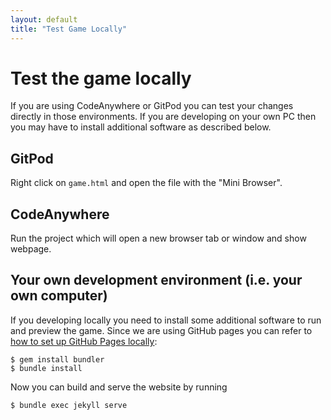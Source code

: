 ```yaml
---
layout: default
title: "Test Game Locally"
---
```


# Test the game locally

If you are using CodeAnywhere or GitPod you can test your changes
directly in those environments. If you are developing on your own PC
then you may have to install additional software as described below.

## GitPod

Right click on `game.html` and open the file with the "Mini Browser".

## CodeAnywhere

Run the project which will open a new browser tab or window and show
webpage.

## Your own development environment (i.e. your own computer)

If you developing locally you need to install some additional software
to run and preview the game. Since we are using GitHub pages you can
refer to [how to set up GitHub Pages
locally](https://help.github.com/articles/setting-up-your-github-pages-site-locally-with-jekyll/):

~~~ Shell
$ gem install bundler
$ bundle install
~~~

Now you can build and serve the website by running

~~~ Shell
$ bundle exec jekyll serve
~~~
